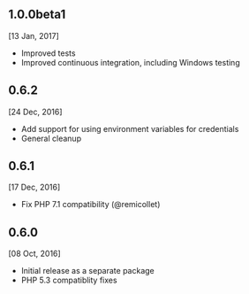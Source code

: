 1.0.0beta1
---
[13 Jan, 2017]
* Improved tests
* Improved continuous integration, including Windows testing

0.6.2
---
[24 Dec, 2016]
* Add support for using environment variables for credentials 
* General cleanup

0.6.1
---
[17 Dec, 2016]
* Fix PHP 7.1 compatibility (@remicollet)

0.6.0
---
[08 Oct, 2016]
* Initial release as a separate package
* PHP 5.3 compatiblity fixes
